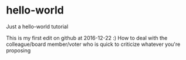 # hello-world
Just a hello-world tutorial 

This is my first edit on github at 2016-12-22 :) 
How to deal with the colleague/board member/voter who is quick to criticize whatever you're proposing
